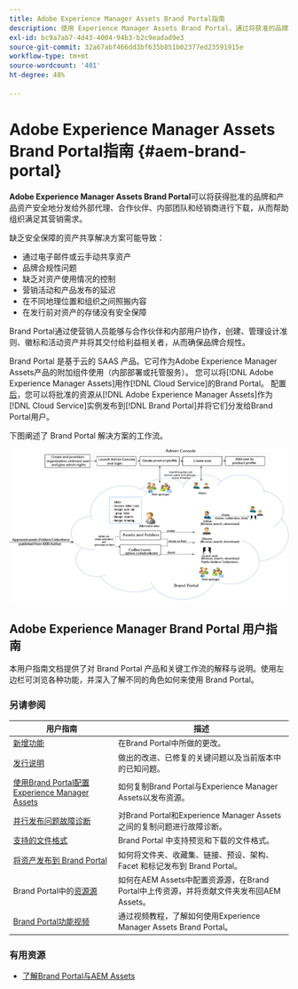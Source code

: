 ```yaml
---
title: Adobe Experience Manager Assets Brand Portal指南
description: 使用 Experience Manager Assets Brand Portal，通过将获准的品牌和产品资产安全地分发给外部代理、合作伙伴、内部团队和经销商进行下载来满足营销需求。
exl-id: bc9a7ab7-4d43-4004-94b3-b2c9eadad9e3
source-git-commit: 32a67abf466dd3bf635b851b02377ed23591915e
workflow-type: tm+mt
source-wordcount: '401'
ht-degree: 48%

---
```


# Adobe Experience Manager Assets Brand Portal指南 {#aem-brand-portal}

**Adobe Experience Manager Assets Brand Portal**&#x200B;可以将获得批准的品牌和产品资产安全地分发给外部代理、合作伙伴、内部团队和经销商进行下载，从而帮助组织满足其营销需求。

缺乏安全保障的资产共享解决方案可能导致：

* 通过电子邮件或云手动共享资产
* 品牌合规性问题
* 缺乏对资产使用情况的控制
* 营销活动和产品发布的延迟
* 在不同地理位置和组织之间照搬内容
* 在发行前对资产的存储没有安全保障

Brand Portal通过使营销人员能够与合作伙伴和内部用户协作，创建、管理设计准则、徽标和活动资产并将其交付给利益相关者，从而确保品牌合规性。

Brand Portal 是基于云的 SAAS 产品。它可作为Adobe Experience Manager Assets产品的附加组件使用（内部部署或托管服务）。 您可以将[!DNL Adobe Experience Manager Assets]用作[!DNL Cloud Service]的Brand Portal。 配置[后](https://experienceleague.adobe.com/zh-hans/docs/experience-manager-cloud-service/content/assets/brand-portal/configure-aem-assets-with-brand-portal)，您可以将批准的资源从[!DNL Adobe Experience Manager Assets]作为[!DNL Cloud Service]实例发布到[!DNL Brand Portal]并将它们分发给Brand Portal用户。

下图阐述了 Brand Portal 解决方案的工作流。

![Brand Portal工作流](assets/BPWorkflow1.png)

## Adobe Experience Manager Brand Portal 用户指南

本用户指南文档提供了对 Brand Portal 产品和关键工作流的解释与说明。使用左边栏可浏览各种功能，并深入了解不同的角色如何来使用 Brand Portal。

### 另请参阅

| 用户指南 | 描述 |
|--- |---|
| [新增功能](whats-new.md) | 在Brand Portal中所做的更改。 |
| [发行说明](brand-portal-release-notes.md) | 做出的改进、已修复的关键问题以及当前版本中的已知问题。 |
| [使用Brand Portal配置Experience Manager Assets](../using/configure-aem-assets-with-brand-portal.md) | 如何复制Brand Portal与Experience Manager Assets以发布资源。 |
| [并行发布问题故障诊断](troubleshoot-parallel-publishing.md) | 对Brand Portal和Experience Manager Assets之间的复制问题进行故障诊断。 |
| [支持的文件格式](brand-portal-supported-formats.md) | Brand Portal 中支持预览和下载的文件格式。 |
| [将资产发布到 Brand Portal](brand-portal-sharing-folders.md) | 如何将文件夹、收藏集、链接、预设、架构、Facet 和标记发布到 Brand Portal。 |
| Brand Portal中的[资源源](brand-portal-asset-sourcing.md) | 如何在AEM Assets中配置资源源，在Brand Portal中上传资源，并将贡献文件夹发布回AEM Assets。 |
| [Brand Portal功能视频](https://experienceleague.adobe.com/?lang=en&amp;tag=Brand+Portal#recommended/solutions/experience-manager) | 通过视频教程，了解如何使用Experience Manager Assets Brand Portal。 |

### 有用资源

* [了解Brand Portal与AEM Assets](https://experienceleague.adobe.com/en/docs/experience-manager-brand-portal/using/home)
